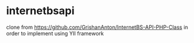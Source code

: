 # internetbsapi
clone from https://github.com/GrishanAnton/InternetBS-API-PHP-Class in order to implement using YII framework
